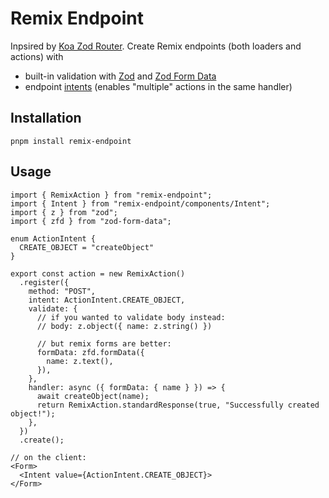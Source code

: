 # Remix Endpoint

Inpsired by [Koa Zod Router](https://github.com/JakeFenley/koa-zod-router). Create Remix endpoints (both loaders and actions) with

- built-in validation with [Zod](https://www.npmjs.com/package/zod) and [Zod Form Data](https://www.npmjs.com/package/zod-form-data)
- endpoint [intents](https://github.com/remix-run/remix/discussions/3138) (enables "multiple" actions in the same handler)

## Installation

```
pnpm install remix-endpoint
```

## Usage

```tsx
import { RemixAction } from "remix-endpoint";
import { Intent } from "remix-endpoint/components/Intent";
import { z } from "zod";
import { zfd } from "zod-form-data";

enum ActionIntent {
  CREATE_OBJECT = "createObject"
}

export const action = new RemixAction()
  .register({
    method: "POST",
    intent: ActionIntent.CREATE_OBJECT,
    validate: {
      // if you wanted to validate body instead:
      // body: z.object({ name: z.string() })

      // but remix forms are better:
      formData: zfd.formData({
        name: z.text(),
      }),
    },
    handler: async ({ formData: { name } }) => {
      await createObject(name);
      return RemixAction.standardResponse(true, "Successfully created object!");
    },
  })
  .create();

// on the client:
<Form>
  <Intent value={ActionIntent.CREATE_OBJECT}>
</Form>
```
